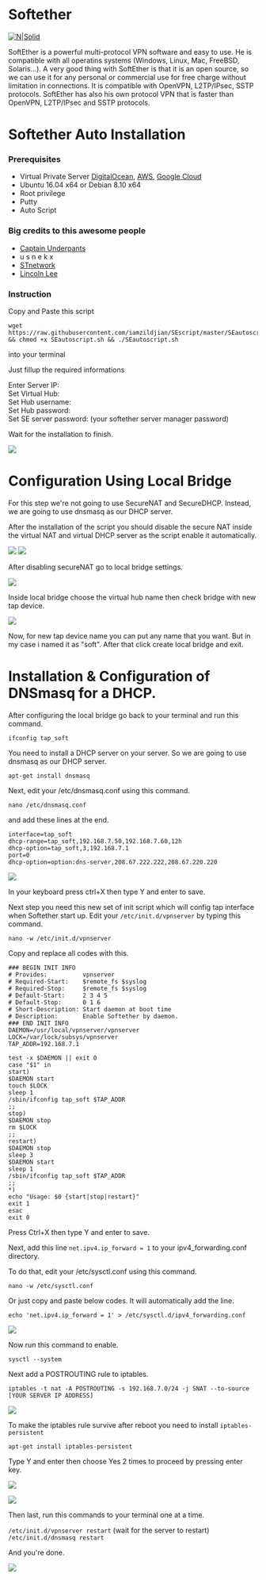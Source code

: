 # Softether

[![N|Solid](https://www.softether.org/@api/deki/files/5/=selogo.jpg)](https://www.softether.org/)


SoftEther is a powerful multi-protocol VPN software and easy to use. He is compatible with all operatins systems (Windows, Linux, Mac, FreeBSD, Solaris...). A very good thing with SoftEther is that it is an open source, so we can use it for any personal or commercial use for free charge without limitation in connections. It is compatible with OpenVPN, L2TP/IPsec, SSTP protocols. SoftEther has also his own protocol VPN that is faster than OpenVPN, L2TP/IPsec and SSTP protocols.
# Softether Auto Installation


### Prerequisites
- Virtual Private Server [DigitalOcean](http://digitalocean.com), [AWS](https://aws.amazon.com), [Google Cloud](https://cloud.google.com/)
- Ubuntu 16.04 x64 or Debian 8.10 x64
- Root privilege
- Putty
- Auto Script


### Big credits to this awesome people
-  [Captain Underpants](https://www.phcorner.net/members/755578/)
- u s n e k x
- [STnetwork](https://github.com/STnetwork)
- [Lincoln Lee](https://github.com/linc01n)


### Instruction
Copy and Paste this script <pre lang="no-highlight">```wget https://raw.githubusercontent.com/iamzildjian/SEscript/master/SEautoscript.sh && chmod +x SEautoscript.sh && ./SEautoscript.sh```</pre>into your terminal


Just fillup the required informations

Enter Server IP:<br /> 
Set Virtual Hub:<br />
Set Hub username:<br />
Set Hub password:<br />
Set SE server password: (your softether server manager password)

Wait for the installation to finish.

![](https://i.imgur.com/l7C2Ues.png)

# Configuration Using Local Bridge

For this step we're not going to use SecureNAT and SecureDHCP. Instead, we are going to use dnsmasq as our DHCP server.


After the installation of the script you should disable the secure NAT inside the virtual NAT and virtual DHCP server as the script enable it automatically.


![](https://i.imgur.com/0Hj9XoK.png)
![](https://i.imgur.com/aIIMRhJ.png)


After disabling secureNAT go to local bridge settings. 


![](https://i.imgur.com/NZDAXKO.png)


Inside local bridge choose the virtual hub name then check bridge with new tap device. 


![](https://i.imgur.com/T8qIqQ4.png)


Now, for new tap device name you can put any name that you want. But in my case i named it as "soft". 
After that click create local bridge and exit. 


# Installation & Configuration of DNSmasq for a DHCP.


After configuring the local bridge go back to your terminal and run this command.

```ifconfig tap_soft```


You need to install a DHCP server on your server. So we are going to use dnsmasq as our DHCP server.

```apt-get install dnsmasq```


Next, edit your /etc/dnsmasq.conf using this command. 

```nano /etc/dnsmasq.conf```

and add these lines at the end.
```
interface=tap_soft
dhcp-range=tap_soft,192.168.7.50,192.168.7.60,12h
dhcp-option=tap_soft,3,192.168.7.1
port=0 
dhcp-option=option:dns-server,208.67.222.222,208.67.220.220
```

![](https://i.imgur.com/sEoQKCt.png)


In your keyboard press ctrl+X then type Y and enter to save.


Next step you need this new set of init script which will config tap interface when Softether start up.
Edit your ```/etc/init.d/vpnserver``` by typing this command.

```nano -w /etc/init.d/vpnserver```


Copy and replace all codes with this.

```#!/bin/sh
### BEGIN INIT INFO
# Provides:          vpnserver
# Required-Start:    $remote_fs $syslog
# Required-Stop:     $remote_fs $syslog
# Default-Start:     2 3 4 5
# Default-Stop:      0 1 6
# Short-Description: Start daemon at boot time
# Description:       Enable Softether by daemon.
### END INIT INFO
DAEMON=/usr/local/vpnserver/vpnserver
LOCK=/var/lock/subsys/vpnserver
TAP_ADDR=192.168.7.1

test -x $DAEMON || exit 0
case "$1" in
start)
$DAEMON start
touch $LOCK
sleep 1
/sbin/ifconfig tap_soft $TAP_ADDR
;;
stop)
$DAEMON stop
rm $LOCK
;;
restart)
$DAEMON stop
sleep 3
$DAEMON start
sleep 1
/sbin/ifconfig tap_soft $TAP_ADDR
;;
*)
echo "Usage: $0 {start|stop|restart}"
exit 1
esac
exit 0
```
Press Ctrl+X then type Y and enter to save.


Next, add this line ```net.ipv4.ip_forward = 1``` to your ipv4_forwarding.conf directory.


To do that, edit your /etc/sysctl.conf using this command.

```nano -w /etc/sysctl.conf```


Or just copy and paste below codes. It will automatically add the line.

```echo 'net.ipv4.ip_forward = 1' > /etc/sysctl.d/ipv4_forwarding.conf```


![](https://i.imgur.com/RF3SPwu.png)

Now run this command to enable.

```sysctl --system```


Next add a POSTROUTING rule to iptables. 

```iptables -t nat -A POSTROUTING -s 192.168.7.0/24 -j SNAT --to-source [YOUR SERVER IP ADDRESS]```


![](https://i.imgur.com/fuLKeAT.png)

To make the iptables rule survive after reboot you need to install ```iptables-persistent```

```apt-get install iptables-persistent```


Type Y and enter then choose Yes 2 times to proceed by pressing enter key. 


![](https://i.imgur.com/RB8rcYR.png)

![](https://i.imgur.com/LJ6iiNx.png)


Then last, run this commands to your terminal one at a time.

```/etc/init.d/vpnserver restart``` (wait for the server to restart) <br>
```/etc/init.d/dnsmasq restart```


And you're done.


![](https://i.imgur.com/on1XcuP.png)
